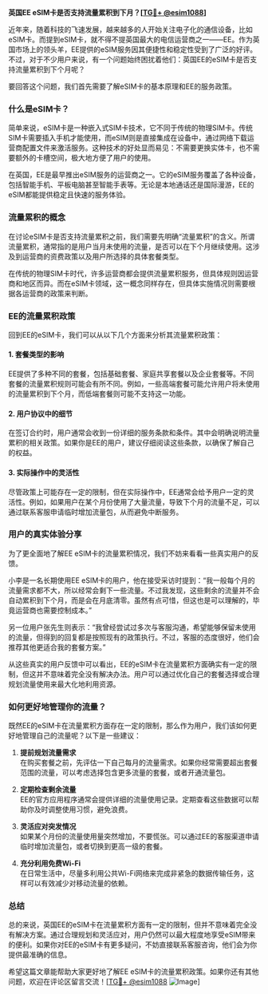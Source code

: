 **英国EE eSIM卡是否支持流量累积到下月？[[TG💪+ @esim1088](https://t.me/s/esim1088)]**

近年来，随着科技的飞速发展，越来越多的人开始关注电子化的通信设备，比如eSIM卡。而提到eSIM卡，就不得不提英国最大的电信运营商之一——EE。作为英国市场上的领头羊，EE提供的eSIM服务因其便捷性和稳定性受到了广泛的好评。不过，对于不少用户来说，有一个问题始终困扰着他们：英国EE的eSIM卡是否支持流量累积到下个月呢？

要回答这个问题，我们首先需要了解eSIM卡的基本原理和EE的服务政策。

### **什么是eSIM卡？**

简单来说，eSIM卡是一种嵌入式SIM卡技术，它不同于传统的物理SIM卡。传统SIM卡需要插入手机才能使用，而eSIM则是直接集成在设备中，通过网络下载运营商配置文件来激活服务。这种技术的好处显而易见：不需要更换实体卡，也不需要额外的卡槽空间，极大地方便了用户的使用。

在英国，EE是最早推出eSIM服务的运营商之一。它的eSIM服务覆盖了各种设备，包括智能手机、平板电脑甚至智能手表等。无论是本地通话还是国际漫游，EE的eSIM都能提供稳定且快速的服务体验。

### **流量累积的概念**

在讨论eSIM卡是否支持流量累积之前，我们需要先明确“流量累积”的含义。所谓流量累积，通常指的是用户当月未使用的流量，是否可以在下个月继续使用。这涉及到运营商的资费政策以及用户所选择的具体套餐类型。

在传统的物理SIM卡时代，许多运营商都会提供流量累积服务，但具体规则因运营商和地区而异。而在eSIM卡领域，这一概念同样存在，但具体实施情况则需要根据各运营商的政策来判断。

### **EE的流量累积政策**

回到EE的eSIM卡，我们可以从以下几个方面来分析其流量累积政策：

#### **1. 套餐类型的影响**
EE提供了多种不同的套餐，包括基础套餐、家庭共享套餐以及企业套餐等。不同套餐的流量累积规则可能会有所不同。例如，一些高端套餐可能允许用户将未使用的流量累积到下个月，而低端套餐则可能不支持这一功能。

#### **2. 用户协议中的细节**
在签订合约时，用户通常会收到一份详细的服务条款和条件。其中会明确说明流量累积的相关政策。如果你是EE的用户，建议仔细阅读这些条款，以确保了解自己的权益。

#### **3. 实际操作中的灵活性**
尽管政策上可能存在一定的限制，但在实际操作中，EE通常会给予用户一定的灵活性。例如，如果用户在某个月份使用了大量流量，导致下个月的流量不足，可以通过联系客服申请临时增加流量包，从而避免中断服务。

### **用户的真实体验分享**

为了更全面地了解EE eSIM卡的流量累积情况，我们不妨来看看一些真实用户的反馈。

小李是一名长期使用EE eSIM卡的用户，他在接受采访时提到：“我一般每个月的流量需求都不大，所以经常会剩下一些流量。不过我发现，这些剩余的流量并不会自动累积到下个月，而是会在月底清零。虽然有点可惜，但这也是可以理解的，毕竟运营商也需要控制成本。”

另一位用户张先生则表示：“我曾经尝试过多次与客服沟通，希望能够保留未使用的流量，但得到的回复都是按照现有的政策执行。不过，客服的态度很好，他们会推荐其他更适合我的套餐方案。”

从这些真实的用户反馈中可以看出，EE的eSIM卡在流量累积方面确实有一定的限制，但这并不意味着完全没有解决办法。用户可以通过优化自己的套餐选择或合理规划流量使用来最大化地利用资源。

### **如何更好地管理你的流量？**

既然EE的eSIM卡在流量累积方面存在一定的限制，那么作为用户，我们该如何更好地管理自己的流量呢？以下是一些建议：

1. **提前规划流量需求**  
   在购买套餐之前，先评估一下自己每月的流量需求。如果你经常需要超出套餐范围的流量，可以考虑选择包含更多流量的套餐，或者开通流量包。

2. **定期检查剩余流量**  
   EE的官方应用程序通常会提供详细的流量使用记录。定期查看这些数据可以帮助你及时调整使用习惯，避免浪费。

3. **灵活应对突发情况**  
   如果某个月份的流量使用量突然增加，不要慌张。可以通过EE的客服渠道申请临时增加流量包，或者切换到更高一级的套餐。

4. **充分利用免费Wi-Fi**  
   在日常生活中，尽量多利用公共Wi-Fi网络来完成非紧急的数据传输任务，这样可以有效减少对移动流量的依赖。

### **总结**

总的来说，英国EE的eSIM卡在流量累积方面有一定的限制，但并不意味着完全没有解决方案。通过合理规划和灵活应对，用户仍然可以最大程度地享受eSIM带来的便利。如果你对EE的eSIM卡有更多疑问，不妨直接联系客服咨询，他们会为你提供最准确的信息。

希望这篇文章能帮助大家更好地了解EE eSIM卡的流量累积政策。如果你还有其他问题，欢迎在评论区留言交流！[[TG💪+ @esim1088](https://t.me/s/esim1088) ![Image](https://i.postimg.cc/4NQfJmqS/Snipaste-2025-05-13-00-14-12.png)]